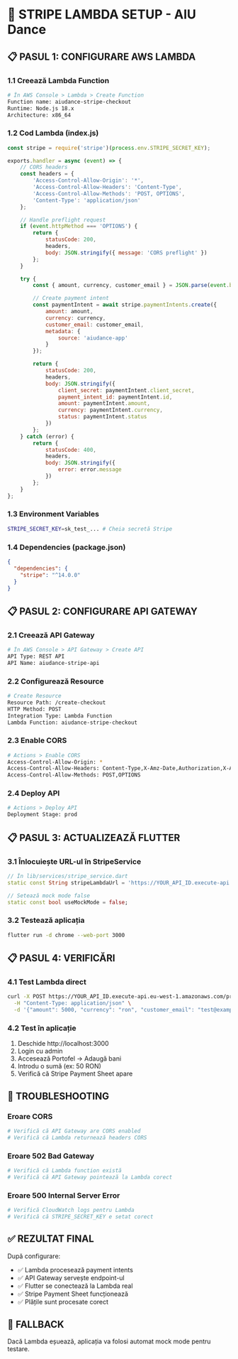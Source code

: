 # 🚀 STRIPE LAMBDA SETUP - AIU Dance

## 📋 **PASUL 1: CONFIGURARE AWS LAMBDA**

### 1.1 Creează Lambda Function
```bash
# În AWS Console > Lambda > Create Function
Function name: aiudance-stripe-checkout
Runtime: Node.js 18.x
Architecture: x86_64
```

### 1.2 Cod Lambda (index.js)
```javascript
const stripe = require('stripe')(process.env.STRIPE_SECRET_KEY);

exports.handler = async (event) => {
    // CORS headers
    const headers = {
        'Access-Control-Allow-Origin': '*',
        'Access-Control-Allow-Headers': 'Content-Type',
        'Access-Control-Allow-Methods': 'POST, OPTIONS',
        'Content-Type': 'application/json'
    };

    // Handle preflight request
    if (event.httpMethod === 'OPTIONS') {
        return {
            statusCode: 200,
            headers,
            body: JSON.stringify({ message: 'CORS preflight' })
        };
    }

    try {
        const { amount, currency, customer_email } = JSON.parse(event.body);

        // Create payment intent
        const paymentIntent = await stripe.paymentIntents.create({
            amount: amount,
            currency: currency,
            customer_email: customer_email,
            metadata: {
                source: 'aiudance-app'
            }
        });

        return {
            statusCode: 200,
            headers,
            body: JSON.stringify({
                client_secret: paymentIntent.client_secret,
                payment_intent_id: paymentIntent.id,
                amount: paymentIntent.amount,
                currency: paymentIntent.currency,
                status: paymentIntent.status
            })
        };
    } catch (error) {
        return {
            statusCode: 400,
            headers,
            body: JSON.stringify({
                error: error.message
            })
        };
    }
};
```

### 1.3 Environment Variables
```bash
STRIPE_SECRET_KEY=sk_test_... # Cheia secretă Stripe
```

### 1.4 Dependencies (package.json)
```json
{
  "dependencies": {
    "stripe": "^14.0.0"
  }
}
```

## 📋 **PASUL 2: CONFIGURARE API GATEWAY**

### 2.1 Creează API Gateway
```bash
# În AWS Console > API Gateway > Create API
API Type: REST API
API Name: aiudance-stripe-api
```

### 2.2 Configurează Resource
```bash
# Create Resource
Resource Path: /create-checkout
HTTP Method: POST
Integration Type: Lambda Function
Lambda Function: aiudance-stripe-checkout
```

### 2.3 Enable CORS
```bash
# Actions > Enable CORS
Access-Control-Allow-Origin: *
Access-Control-Allow-Headers: Content-Type,X-Amz-Date,Authorization,X-Api-Key,X-Amz-Security-Token
Access-Control-Allow-Methods: POST,OPTIONS
```

### 2.4 Deploy API
```bash
# Actions > Deploy API
Deployment Stage: prod
```

## 📋 **PASUL 3: ACTUALIZEAZĂ FLUTTER**

### 3.1 Înlocuiește URL-ul în StripeService
```dart
// În lib/services/stripe_service.dart
static const String stripeLambdaUrl = 'https://YOUR_API_ID.execute-api.eu-west-1.amazonaws.com/prod/create-checkout';

// Setează mock mode false
static const bool useMockMode = false;
```

### 3.2 Testează aplicația
```bash
flutter run -d chrome --web-port 3000
```

## 📋 **PASUL 4: VERIFICĂRI**

### 4.1 Test Lambda direct
```bash
curl -X POST https://YOUR_API_ID.execute-api.eu-west-1.amazonaws.com/prod/create-checkout \
  -H "Content-Type: application/json" \
  -d '{"amount": 5000, "currency": "ron", "customer_email": "test@example.com"}'
```

### 4.2 Test în aplicație
1. Deschide http://localhost:3000
2. Login cu admin
3. Accesează Portofel → Adaugă bani
4. Introdu o sumă (ex: 50 RON)
5. Verifică că Stripe Payment Sheet apare

## 🚨 **TROUBLESHOOTING**

### Eroare CORS
```bash
# Verifică că API Gateway are CORS enabled
# Verifică că Lambda returnează headers CORS
```

### Eroare 502 Bad Gateway
```bash
# Verifică că Lambda function există
# Verifică că API Gateway pointează la Lambda corect
```

### Eroare 500 Internal Server Error
```bash
# Verifică CloudWatch logs pentru Lambda
# Verifică că STRIPE_SECRET_KEY e setat corect
```

## ✅ **REZULTAT FINAL**

După configurare:
- ✅ Lambda procesează payment intents
- ✅ API Gateway servește endpoint-ul
- ✅ Flutter se conectează la Lambda real
- ✅ Stripe Payment Sheet funcționează
- ✅ Plățile sunt procesate corect

## 🔄 **FALLBACK**

Dacă Lambda eșuează, aplicația va folosi automat mock mode pentru testare.
